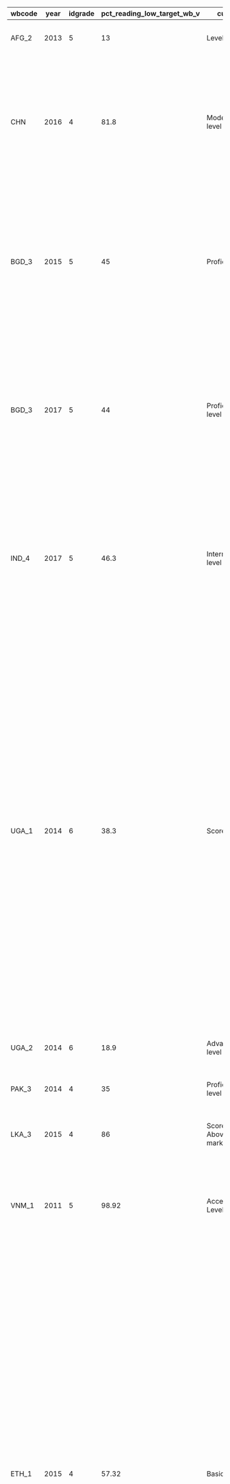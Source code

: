 ﻿|wbcode| year | idgrade | pct_reading_low_target_wb_v | cutoff | source | justification| status|
|---|---|---|---|---|---|---|---|
|AFG_2|2013|5|13|Level 10|2013 Grade 6 National Assessment (MTEG)| UIS (Tuesday, September 10, 2019 12:00 PM)| Accepted|
|CHN|2016|4|81.8|Moderate level|Chinese National Compulsory Education Quality Assessment; Grade 4|UIS (National Learning Assessment (NLA): Chinese National Compulsory Education Quality Assessment; Grade 4 (+1); Minimum proficiency level: Moderate).   | Accepted|
|BGD_3|2015|5|45|Proficient|National Student Assessment (NSA); Grade 5 Bangla|National Learning Assessment (NLA): National Student Assessment (NSA); Grade 5; Minimum proficiency level: Proficient; Domain: Language; UIS (Thursday, May 30, 2019 4:28 PM)| Accepted|
|BGD_3|2017|5|44|Proficient level|National Student Assessment (NSA); Grade 5 Bangla|National Learning Assessment (NLA): National Student Assessment (NSA); Grade 5; Minimum proficiency level: Proficient; Domain: Language; UIS (Thursday, May 30, 2019 4:28 PM)| Accepted|
|IND_4|2017|5|46.3|Intermediate level| 2017 NAS grade 5 language; Class V|National Learning Assessment (NLA): National Achievement Survey - Class V; Grade 5; Minimum proficiency level: Intermediate; UIS (Wednesday, May 29, 2019 10:53 AM)| Accepted|
|UGA_1|2014|6|38.3|Score|National Assessment of Progress in Education (NAPE), Grade 6 English test |email from Marguerite: The National Assessment of Progress in Education (NAPE) is Uganda’s main national assessment program. In 2014, it assessed the English and Math achievement levels of a nationally representative sample of students in Grade 3 and 6, covering both government and private schools. Achievement was measured in relation to the objectives of the national curriculum. The Grade 6 English test covers reading, writing and grammar. 40% of the test is devoted to reading, 40% to writing, and 20% to grammar. | Rejected|
|UGA_2|2014|6|18.9|Advanced level||UIS (Tuesday, September 10, 2019 12:00 PM) | Accepted|
|PAK_3|2014|4|35|Proficient level|2014 Grade 4 National Achievement Test (English)|  UIS (Tuesday, September 10, 2019 12:00 PM) | Accepted|
|LKA_3|2015|4|86| Score Above 40 mark|2015 National Grade 4 Language Test| UIS (Tuesday, September 10, 2019 12:00 PM) | Accepted|
|VNM_1|2011|5|98.92|Acceptable Level|National Learning Assessment|National Learning Assessment (NLA): National Assessment; Grade 5; Minimum proficiency level: Acceptable| Accepted|
|ETH_1|2015|4|57.32|Basic Level| Grade 4 National Assessment|Marguerite: fairly comfortable taking students scoring Basic or above as corresponding to our global definition of “minimum proficiency”, which would mean that 57.32% of Grade 4 students in Ethiopia reach the “minimum proficiency” level in reading. If we instead took Proficient or above as the cut off, then only 11.28% of students would reach the required level, which seems too harsh. If we don’t like either of those numbers, then the other option would be to go with the % of students reaching 50% or more correct on the test, which would give us 44.9% of students reaching “minimum proficiency”. | Rejected|
|ETH_2|2015|4|44.9|Score| Grade 4 National Assessment|Marguerite: fairly comfortable taking students scoring Basic or above as corresponding to our global definition of “minimum proficiency”, which would mean that 57.32% of Grade 4 students in Ethiopia reach the “minimum proficiency” level in reading. If we instead took Proficient or above as the cut off, then only 11.28% of students would reach the required level, which seems too harsh. If we don’t like either of those numbers, then the other option would be to go with the % of students reaching 50% or more correct on the test, which would give us 44.9% of students reaching “minimum proficiency”. | rejected|
|ETH_3|2015|4|11.28|Proficient level| Grade 4 National Assessment|  UIS (Tuesday, September 10, 2019 12:00 PM) |Accepted|
|COD|2011|5|37.981|Level 4|PASEC 2010 - level 4|| Accepted|
|KHM_1|2013|6|50.2|Proficient level| National Learning Assessment (NLA): National Assessment; Grade 6; Minimum proficiency level: Level 3: Proficient |  UIS (Tuesday, September 10, 2019 12:00 PM) | Accepted|
|MYS_1|2017|6|88.3|Level D| National Learning Assessment (NLA): Mid year exam 2017; Grade 6; Minimum proficiency level: D |  UIS (Tuesday, September 10, 2019 12:00 PM) | Accepted|
|ALB_1|2016|5|95.1|Level 1 (6-11 points)| Learning Assessment (NLA): National Assessment; Grade 5; Minimum proficiency level: Level 1 (6-11 points)|  UIS (Tuesday, September 10, 2019 12:00 PM) | Accepted|
|KGZ_1|2014|4|36.2|Basic level|National Learning Assessment (NLA): National Sample-Based Assessment (NSBA); Grade 4; Minimum proficiency level: Basic level; Domain: Language|  UIS (Tuesday, September 10, 2019 12:00 PM) | Accepted|
|GHA_1|2016|6|72|Minimum Competency| National Learning Assessment (NLA): National Education Assessment (NEA); Grade 6; Minimum proficiency level: Minimum Competency|  UIS (Tuesday, September 10, 2019 12:00 PM) | Accepted|
|MDG_1|2015|5|4.2|Level 4| PASEC 2015 - level 4 | UIS (Tuesday, September 10, 2019 12:00 PM) | Accepted|
|MLI_1|2012|5|13.4|Level 4| PASEC 2012 - level 4 | National Report sent by Country Team | Accepted|
|HND_1|2013|6|30.6|Level III (SERCE scale)| LLECE 2013 - level III | GLAD from CLO | Accepted||
